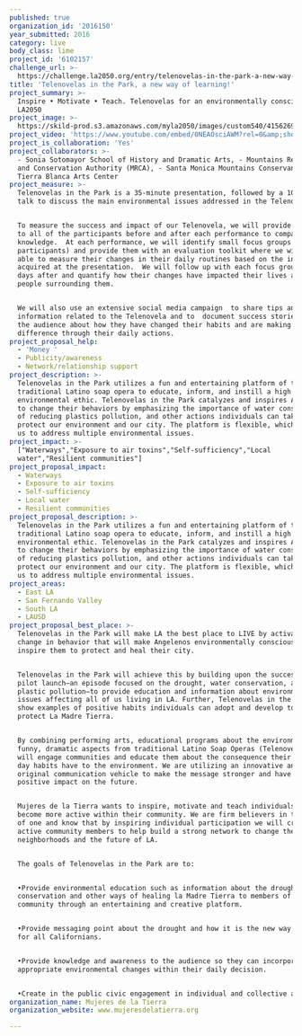 ```yaml
---
published: true
organization_id: '2016150'
year_submitted: 2016
category: live
body_class: lime
project_id: '6102157'
challenge_url: >-
  https://challenge.la2050.org/entry/telenovelas-in-the-park-a-new-way-of-learning!
title: 'Telenovelas in the Park, a new way of learning!'
project_summary: >-
  Inspire • Motivate • Teach. Telenovelas for an environmentally conscious
  LA2050
project_image: >-
  https://skild-prod.s3.amazonaws.com/myla2050/images/custom540/4156269625741-team90.jpg
project_video: 'https://www.youtube.com/embed/0NEAOsciAWM?rel=0&amp;showinfo=0'
project_is_collaboration: 'Yes'
project_collaborators: >-
  - Sonia Sotomayor School of History and Dramatic Arts, - Mountains Recreation
  and Conservation Authority (MRCA), - Santa Monica Mountains Conservancy, -
  Tierra Blanca Arts Center
project_measure: >-
  Telenovelas in the Park is a 35-minute presentation, followed by a 10-minute
  talk to discuss the main environmental issues addressed in the Telenovela. 


  To measure the success and impact of our Telenovela, we will provide surveys
  to all of the participants before and after each performance to compare their
  knowledge.  At each performance, we will identify small focus groups (8-10
  participants) and provide them with an evaluation toolkit where we will be
  able to measure their changes in their daily routines based on the information
  acquired at the presentation.  We will follow up with each focus group thirty
  days after and quantify how their changes have impacted their lives and the
  people surrounding them.


  We will also use an extensive social media campaign  to share tips and
  information related to the Telenovela and to  document success stories from
  the audience about how they have changed their habits and are making a
  difference through their daily actions.
project_proposal_help:
  - 'Money '
  - Publicity/awareness
  - Network/relationship support
project_description: >-
  Telenovelas in the Park utilizes a fun and entertaining platform of the
  traditional Latino soap opera to educate, inform, and instill a high
  environmental ethic. Telenovelas in the Park catalyzes and inspires Angelenos
  to change their behaviors by emphasizing the importance of water conservation,
  of reducing plastics pollution, and other actions individuals can take to
  protect our environment and our city. The platform is flexible, which allows
  us to address multiple environmental issues.
project_impact: >-
  ["Waterways","Exposure to air toxins","Self-sufficiency","Local
  water","Resilient communities"]
project_proposal_impact:
  - Waterways
  - Exposure to air toxins
  - Self-sufficiency
  - Local water
  - Resilient communities
project_proposal_description: >-
  Telenovelas in the Park utilizes a fun and entertaining platform of the
  traditional Latino soap opera to educate, inform, and instill a high
  environmental ethic. Telenovelas in the Park catalyzes and inspires Angelenos
  to change their behaviors by emphasizing the importance of water conservation,
  of reducing plastics pollution, and other actions individuals can take to
  protect our environment and our city. The platform is flexible, which allows
  us to address multiple environmental issues.
project_areas:
  - East LA
  - San Fernando Valley
  - South LA
  - LAUSD
project_proposal_best_place: >-
  Telenovelas in the Park will make LA the best place to LIVE by activating a
  change in behavior that will make Angelenos environmentally conscious and will
  inspire them to protect and heal their city.


  Telenovelas in the Park will achieve this by building upon the success of our
  pilot launch—an episode focused on the drought, water conservation, and
  plastic pollution—to provide education and information about environmental
  issues affecting all of us living in LA. Further, Telenovelas in the Park will
  show examples of positive habits individuals can adopt and develop to heal and
  protect La Madre Tierra.


  By combining performing arts, educational programs about the environment, and
  funny, dramatic aspects from traditional Latino Soap Operas (Telenovelas) we
  will engage communities and educate them about the consequence their day to
  day habits have to the environment. We are utilizing an innovative and
  original communication vehicle to make the message stronger and have a
  positive impact on the future. 


  Mujeres de la Tierra wants to inspire, motivate and teach individuals to
  become more active within their community. We are firm believers in the power
  of one and know that by inspiring individual participation we will create more
  active community members to help build a strong network to change their
  neighborhoods and the future of LA.


  The goals of Telenovelas in the Park are to:


  •Provide environmental education such as information about the drought, water
  conservation and other ways of healing la Madre Tierra to members of the
  community through an entertaining and creative platform.


  •Provide messaging point about the drought and how it is the new way of life
  for all Californians.


  •Provide knowledge and awareness to the audience so they can incorporate
  appropriate environmental changes within their daily decision.


  •Create in the public civic engagement in individual and collective action.
organization_name: Mujeres de la Tierra
organization_website: www.mujeresdelatierra.org

---
```

